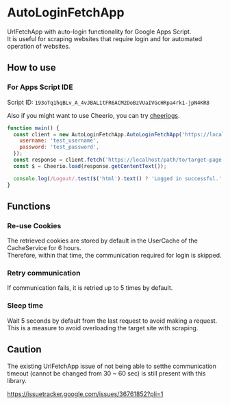 # AutoLoginFetchApp

UrlFetchApp with auto-login functionality for Google Apps Script.  
It is useful for scraping websites that require login and for automated operation of websites.

## How to use

### For Apps Script IDE

Script ID: `193oTq1hqBLv_A_4vJBAL1tFR6ACM2DoBzVUaIVGcHRpa4rk1-jpN4KR8`

Also if you might want to use Cheerio, you can try [cheeriogs](https://github.com/tani/cheeriogs).

```javascript
function main() {
  const client = new AutoLoginFetchApp.AutoLoginFetchApp('https://localhost/login.html', {
    username: 'test_username',
    password: 'test_password',
  });
  const response = client.fetch('https://localhost/path/to/target-page.html');
  const $ = Cheerio.load(response.getContentText());

  console.log(/Logout/.test($('html').text() ? 'Logged in successful.' : 'Failed to log in.'));
}
```

## Functions

### Re-use Cookies

The retrieved cookies are stored by default in the UserCache of the CacheService for 6 hours.  
Therefore, within that time, the communication required for login is skipped.

### Retry communication

If communication fails, it is retried up to 5 times by default.

### Sleep time

Wait 5 seconds by default from the last request to avoid making a request.  
This is a measure to avoid overloading the target site with scraping.

## Caution

The existing UrlFetchApp issue of not being able to setthe communication timeout (cannot be changed from 30 ~ 60 sec) is still present with this library.

https://issuetracker.google.com/issues/36761852?pli=1
